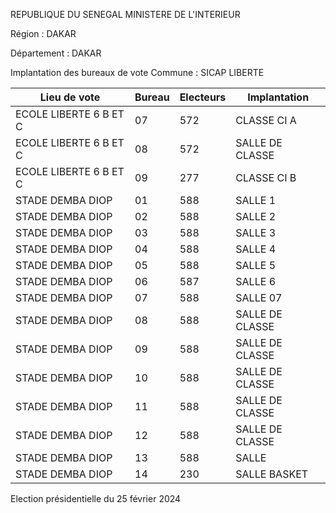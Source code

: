 REPUBLIQUE DU SENEGAL MINISTERE DE L'INTERIEUR

Région : DAKAR

Département : DAKAR

Implantation des bureaux de vote Commune : SICAP LIBERTE

| Lieu de vote | Bureau | Electeurs | Implantation |
| - | - | - | - |
| ECOLE LIBERTE 6 B ET C | 07 | 572 | CLASSE CI A |
| ECOLE LIBERTE 6 B ET C | 08 | 572 | SALLE DE CLASSE |
| ECOLE LIBERTE 6 B ET C | 09 | 277 | CLASSE CI B |
| STADE DEMBA DIOP | 01 | 588 | SALLE 1 |
| STADE DEMBA DIOP | 02 | 588 | SALLE 2 |
| STADE DEMBA DIOP | 03 | 588 | SALLE 3 |
| STADE DEMBA DIOP | 04 | 588 | SALLE 4 |
| STADE DEMBA DIOP | 05 | 588 | SALLE 5 |
| STADE DEMBA DIOP | 06 | 587 | SALLE 6 |
| STADE DEMBA DIOP | 07 | 588 | SALLE 07 |
| STADE DEMBA DIOP | 08 | 588 | SALLE DE CLASSE |
| STADE DEMBA DIOP | 09 | 588 | SALLE DE CLASSE |
| STADE DEMBA DIOP | 10 | 588 | SALLE DE CLASSE |
| STADE DEMBA DIOP | 11 | 588 | SALLE DE CLASSE |
| STADE DEMBA DIOP | 12 | 588 | SALLE DE CLASSE |
| STADE DEMBA DIOP | 13 | 588 | SALLE |
| STADE DEMBA DIOP | 14 | 230 | SALLE BASKET |

<!-- PageNumber="40/43" -->

Election présidentielle du 25 février 2024
